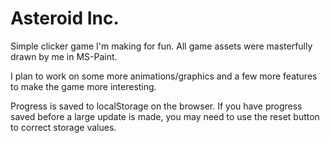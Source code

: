 # Asteroid Inc.

Simple clicker game I'm making for fun. All game assets were masterfully drawn by me in MS-Paint. 

I plan to work on some more animations/graphics and a few more features to make the game more interesting.

Progress is saved to localStorage on the browser. If you have progress saved before a large update is made, you may need to use the reset button to correct storage values.
